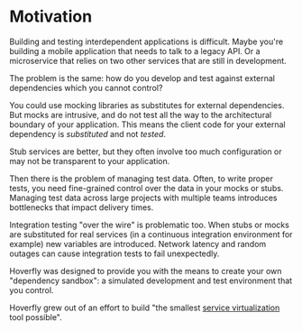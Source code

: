 # Motivation

Building and testing interdependent applications is difficult. Maybe you're building a mobile application that needs to talk to a legacy API. Or a microservice that relies on two other services that are still in development. 

The problem is the same: how do you develop and test against external dependencies which you cannot control?

You could use mocking libraries as substitutes for external dependencies.  But mocks are intrusive, and do not test all the way to the architectural boundary of your application.  This means the client code for your external dependency is *substituted* and not *tested*. 

Stub services are better, but they often involve too much configuration or may not be transparent to your application.

Then there is the problem of managing test data. Often, to write proper tests, you need fine-grained control over the data in your mocks or stubs. Managing test data across large projects with multiple teams introduces bottlenecks that impact delivery times.

Integration testing "over the wire" is problematic too. When stubs or mocks are substituted for real services (in a continuous integration environment for example) new variables are introduced. Network latency and random outages can cause integration tests to fail unexpectedly.

Hoverfly was designed to provide you with the means to create your own "dependency sandbox": a simulated development and test environment that you control. 

Hoverfly grew out of an effort to build "the smallest [service virtualization](https://en.wikipedia.org/wiki/Service_virtualization) tool possible".

  


